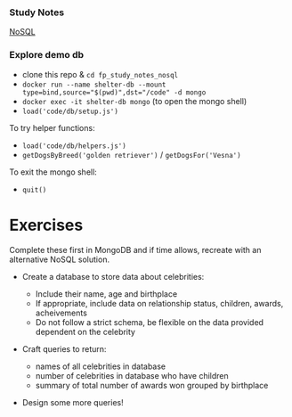 ### Study Notes

[NoSQL](https://github.com/getfutureproof/fp_guides_wiki/wiki/NoSQL)

### Explore demo db

- clone this repo & `cd fp_study_notes_nosql`
- `docker run --name shelter-db --mount type=bind,source="$(pwd)",dst="/code" -d mongo`
- `docker exec -it shelter-db mongo` (to open the mongo shell)
- `load('code/db/setup.js')`

To try helper functions:

- `load('code/db/helpers.js')`
- `getDogsByBreed('golden retriever')` / `getDogsFor('Vesna')`

To exit the mongo shell:

- `quit()`

# Exercises

Complete these first in MongoDB and if time allows, recreate with an alternative NoSQL solution.

- Create a database to store data about celebrities:
  - Include their name, age and birthplace
  - If appropriate, include data on relationship status, children, awards, acheivements
  - Do not follow a strict schema, be flexible on the data provided dependent on the celebrity
- Craft queries to return:

  - names of all celebrities in database
  - number of celebrities in database who have children
  - summary of total number of awards won grouped by birthplace

- Design some more queries!
